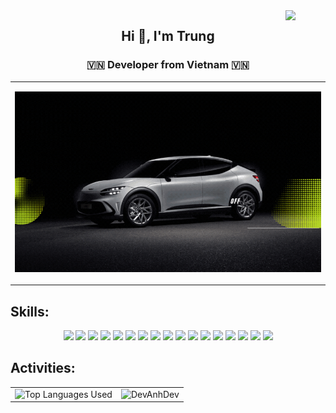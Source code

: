 <!-- <img align="left" width="400" src="https://github.githubassets.com/images/modules/profile/profile-first-repo.svg" /> -->
<img align="right" width="64" src="https://avatars.githubusercontent.com/u/176759430?v=4" />
<!-- <img align="right" width="64" src="https://img.icons8.com/color/48/vietnam-circular.png" /> -->

<h2 align="center">Hi 👋, I'm Trung </h2>
<p align="center">
  <h3 align="center">🇻🇳 Developer from Vietnam 🇻🇳</h3>
</p>

<table style="width:100%;">
  <tr>
    <td>
      <p align="center"> 
        <img src="https://github.com/DevAnhDev/DevAnhDev/blob/main/w.gif" alt="dev" width="100%"/>
      </p>
    </td>
  </tr>
</table>

## Skills:
<p align="center">
  <img src="https://img.icons8.com/color/48/000000/java-coffee-cup-logo.png"/>
  <img src="https://img.icons8.com/color/48/000000/javascript.png"/>
  <img src="https://img.icons8.com/color/48/000000/python.png"/>
  <img src="https://img.icons8.com/color/48/000000/c-programming.png"/>
  <img src="https://img.icons8.com/color/48/000000/html-5.png"/>
  <img src="https://img.icons8.com/color/48/000000/css3.png"/>
  <img src="https://img.icons8.com/color/48/000000/react-native.png"/>
  <img src="https://img.icons8.com/color/48/000000/material-ui.png"/>
  <img src="https://img.icons8.com/color/48/000000/nodejs.png"/>
  <img src="https://img.icons8.com/color/48/000000/spring-logo.png"/>
  <img src="https://img.icons8.com/color/48/000000/mysql-logo.png"/>
  <img src="https://img.icons8.com/color/48/000000/postgreesql.png"/>
  <img src="https://img.icons8.com/color/48/000000/mongodb.png"/>
  <img src="https://img.icons8.com/color/48/000000/linux.png"/>
  <img src="https://img.icons8.com/color/48/000000/github.png"/>
  <img src="https://img.icons8.com/color/48/000000/docker.png"/>
  <img src="https://img.icons8.com/color/48/000000/nginx.png"/>
</p>

## Activities:

<table style="width:100%;">
  <tr>
    <td>
      <img src="https://github-readme-stats.vercel.app/api/top-langs/?username=DevAnhDev&bg_color=FFFFFF00&text_color=179fa3&layout=compact&hide=CSS&langs_count=10&custom_title=Top%20Languages%20Used" alt="Top Languages Used" width="100%"/>
    </td>
    <td>
      <img src="https://github-readme-stats.vercel.app/api?username=DevAnhDev&bg_color=FFFFFF00&text_color=179fa3&show_icons=true&count_private=true&include_all_commits=true&custom_title=Status%20Github" alt="DevAnhDev" width="100%"/>
    </td>
  </tr>
</table>


